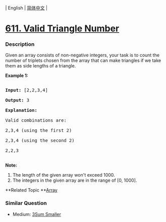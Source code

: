 | English | [简体中文](README.md) |

# [611. Valid Triangle Number](https://leetcode-cn.com/problems/valid-triangle-number)
 ### Description
Given an array consists of non-negative integers,  your task is to count the number of triplets chosen from the array that can make triangles if we take them as side lengths of a triangle.

<p><b>Example 1:</b><br />
<pre>
<b>Input:</b> [2,2,3,4]
<b>Output:</b> 3
<b>Explanation:</b>
Valid combinations are: 
2,3,4 (using the first 2)
2,3,4 (using the second 2)
2,2,3
</pre>
</p>

<p><b>Note:</b><br>
<ol>
<li>The length of the given array won't exceed 1000.</li>
<li>The integers in the given array are in the range of [0, 1000].</li>
</ol>
</p>

**Related Topic	**[Array](https://leetcode-cn.com/tag/array) 

### Similar Question
 - Medium:	[3Sum Smaller](https://leetcode-cn.com/problems/3sum-smaller) 
